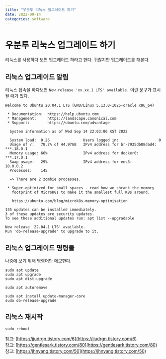 ```yaml
---
title: "우분투 리눅스 업그레이드 하기"
date: 2022-09-14
categories: software
---
```


# 우분투 리눅스 업그레이드 하기

리눅스를 사용하다 보면 업그레이드 하라고 한다. 귀찮지만 업그레이드를 해본다.

## 리눅스 업그레이드 알림

리눅스 접속을 하다보면 `New release 'xx.xx.1 LTS' available.` 이란 문구가 표시될 때가 있다.

```
Welcome to Ubuntu 20.04.1 LTS (GNU/Linux 5.13.0-1025-oracle x86_64)

 * Documentation:  https://help.ubuntu.com
 * Management:     https://landscape.canonical.com
 * Support:        https://ubuntu.com/advantage

  System information as of Wed Sep 14 22:03:06 KST 2022

  System load:  0.26               Users logged in:                  0
  Usage of /:   78.7% of 44.97GB   IPv4 address for br-7935db88dad4: ***.18.0.1
  Memory usage: 66%                IPv4 address for docker0:         ***.17.0.1
  Swap usage:   29%                IPv4 address for ens3:            10.0.0.2
  Processes:    145

  => There are 2 zombie processes.

 * Super-optimized for small spaces - read how we shrank the memory
   footprint of MicroK8s to make it the smallest full K8s around.

   https://ubuntu.com/blog/microk8s-memory-optimisation

135 updates can be installed immediately.
3 of these updates are security updates.
To see these additional updates run: apt list --upgradable

New release '22.04.1 LTS' available.
Run 'do-release-upgrade' to upgrade to it.

```

## 리눅스 업그레이드 명령들

나중에 보기 위해 명령어만 메모한다.

```
sudo apt update
sudo apt upgrade
sudo apt dist-upgrade

sudo apt autoremove

sudo apt install update-manager-core
sudo do-release-upgrade

```

## 리눅스 재시작
```
sudo reboot
```


참고: [https://jjudrgn.tistory.com/6](https://jjudrgn.tistory.com/6)  
참고: [https://gentlesark.tistory.com/80](https://gentlesark.tistory.com/80)    
참고: [https://jhnyang.tistory.com/50](https://jhnyang.tistory.com/50)  
